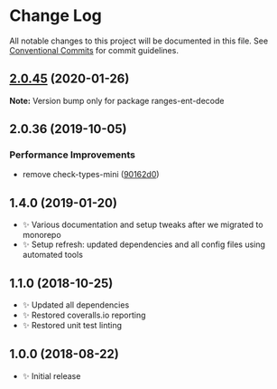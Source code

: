 # Change Log

All notable changes to this project will be documented in this file.
See [Conventional Commits](https://conventionalcommits.org) for commit guidelines.

## [2.0.45](https://gitlab.com/codsen/codsen/compare/ranges-ent-decode@2.0.44...ranges-ent-decode@2.0.45) (2020-01-26)

**Note:** Version bump only for package ranges-ent-decode





## 2.0.36 (2019-10-05)

### Performance Improvements

- remove check-types-mini ([90162d0](https://gitlab.com/codsen/codsen/commit/90162d0))

## 1.4.0 (2019-01-20)

- ✨ Various documentation and setup tweaks after we migrated to monorepo
- ✨ Setup refresh: updated dependencies and all config files using automated tools

## 1.1.0 (2018-10-25)

- ✨ Updated all dependencies
- ✨ Restored coveralls.io reporting
- ✨ Restored unit test linting

## 1.0.0 (2018-08-22)

- ✨ Initial release
